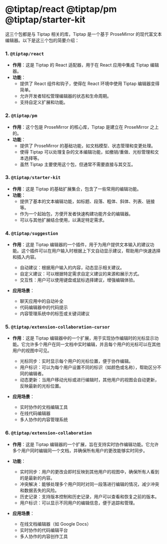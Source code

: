 # @tiptap/react @tiptap/pm @tiptap/starter-kit

这三个包都是与 Tiptap 相关的库，Tiptap 是一个基于 ProseMirror 的现代富文本编辑器。以下是这三个包的简要介绍：

### 1. `@tiptap/react`

- **作用**：这是 Tiptap 的 React 适配器，用于在 React 应用中集成 Tiptap 编辑器。
- **功能**：
  - 提供了 React 组件和钩子，使得在 React 环境中使用 Tiptap 编辑器变得简单。
  - 允许开发者轻松管理编辑器的状态和生命周期。
  - 支持自定义扩展和功能。

### 2. `@tiptap/pm`

- **作用**：这个包是 ProseMirror 的核心库，Tiptap 是建立在 ProseMirror 之上的。
- **功能**：
  - 提供了 ProseMirror 的基础功能，如文档模型、状态管理和变更处理。
  - 使得 Tiptap 可以处理复杂的文本编辑功能，如撤销/重做、光标管理和文本选择等。
  - 虽然 Tiptap 主要使用这个包，但通常不需要直接与其交互。

### 3. `@tiptap/starter-kit`

- **作用**：这是 Tiptap 的基础扩展集合，包含了一些常用的编辑功能。
- **功能**：
  - 提供了基本的文本编辑功能，如标题、段落、粗体、斜体、列表、链接等。
  - 作为一个起始包，方便开发者快速构建功能齐全的编辑器。
  - 可以与其他扩展结合使用，以满足特定需求。

### 4. `@tiptap/suggestion`

- **作用**：这是 Tiptap 编辑器的一个插件，用于为用户提供文本输入的建议功能。这个插件可以在用户输入时根据上下文自动显示建议，帮助用户快速选择和插入内容。

  - 自动建议：根据用户输入的内容，动态显示相关建议。
  - 自定义建议：可以根据特定需求自定义建议的来源和展示方式。
  - 交互性：用户可以使用键盘或鼠标选择建议，增强编辑体验。

- **应用场景**：
  - 聊天应用中的自动补全
  - 代码编辑器中的代码提示
  - 内容管理系统中的标签或关键词建议

### 5. `@tiptap/extension-collaboration-cursor`

- **作用**：这是 Tiptap 编辑器中的一个扩展，用于实现协作编辑时的光标显示功能。它允许多个用户在同一文档中实时编辑，并且每个用户的光标可以在其他用户的视图中可见。

  - 光标同步：实时显示每个用户的光标位置，便于协作编辑。
  - 用户标识：可以为每个用户设置不同的标识（如颜色或名称），帮助区分不同的编辑者。
  - 动态更新：当用户移动光标或进行编辑时，其他用户的视图会自动更新，反映最新的光标位置。

- **应用场景**：
  - 实时协作的文档编辑工具
  - 在线代码编辑器
  - 多人协作的内容管理系统

### 6. `@tiptap/extension-collaboration`

- **作用**：这是 Tiptap 编辑器的一个扩展，旨在支持实时协作编辑功能。它允许多个用户同时编辑同一个文档，并确保所有用户的更改能够实时同步。

- **功能**：

  - 实时同步：用户的更改会即时反映到其他用户的视图中，确保所有人看到的是最新的内容。
  - 冲突解决：能够处理多个用户同时对同一段落进行编辑的情况，减少冲突和数据丢失的风险。
  - 历史记录：支持版本控制和历史记录，用户可以查看和恢复之前的版本。
  - 用户标识：可以显示不同用户的编辑信息，便于追踪和管理。

- **应用场景**：
  - 在线文档编辑器（如 Google Docs）
  - 实时协作的代码编辑平台
  - 多人协作的内容创作工具
